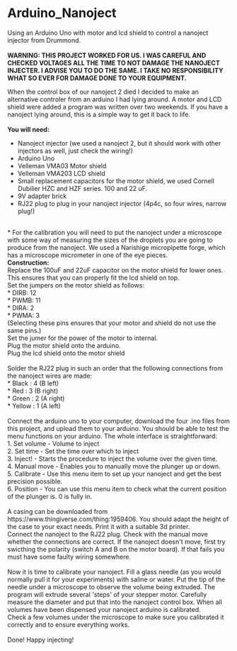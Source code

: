 # Arduino_Nanoject
Using an Arduino Uno with motor and lcd shield to control a nanoject injector from Drummond.<br><br>
<b> WARNING: THIS PROJECT WORKED FOR US. I WAS CAREFUL AND CHECKED VOLTAGES ALL THE TIME TO NOT DAMAGE THE NANOJECT INJECTER. I ADVISE YOU TO DO THE SAME. I TAKE NO RESPONSIBILITY WHAT SO EVER FOR DAMAGE DONE TO YOUR EQUIPMENT.</B>

When the control box of our nanoject 2 died I decided to make an alternative controler from an arduino I had lying around. A motor and LCD shield were added a program was written over two weekends. If you have a nanoject lying around, this is a simple way to get it back to life.<br>
<br>
<b>You will need:</b><br>
* Nanoject injector (we used a nanoject 2, but it should work with other injectors as well, just check the wiring!)<br>
* Arduino Uno
* Velleman VMA03 Motor shield
* Velleman VMA203 LCD shield
* Small replacement capacitors for the motor shield, we used Cornell Dubilier HZC and HZF series. 100 and 22 uF.
* 9V adapter brick
* RJ22 plug to plug in your nanoject injector (4p4c, so four wires, narrow plug!)
<br>
* For the calibration you will need to put the nanoject under a microscope with some way of measuring the sizes of the droplets you are going to produce from the nanoject. We used a Narishige micropipette forge, which has a microscope micrometer in one of the eye pieces.
<br>
<b>Construction:</b><br>
Replace the 100uF and 22uF capacitor on the motor shield for lower ones. This ensures that you can properly fit the lcd shield on top.<br>
Set the jumpers on the motor shield as follows:<br>
* DIRB: 12 <br>
* PWMB: 11 <br>
* DIRA: 2 <br>
* PWMA: 3 <br>
(Selecting these pins ensures that your motor and shield do not use the same pins.)<br>
Set the jumer for the power of the motor to internal.<br>
Plug the motor shield onto the arduino.<br>
Plug the lcd shield onto the motor shield<br>
<br>
Solder the RJ22 plug in such an order that the following connections from the nanoject wires are made:<br>
* Black : 4 (B left) <br>
* Red : 3 (B right) <br>
* Green : 2 (A right) <br>
* Yellow : 1 (A left) <br>
<br>
Connect the arduino uno to your computer, download the four .ino files from this project, and upload them to your arduino. You should be able to test the menu functions on your arduino. The whole interface is straightforward:<br>
1. Set volume   - Volume to inject<br>
2. Set time     - Set the time over which to inject<br>
3. Inject!      - Starts the procedure to inject the volume over the given time.<br>
4. Manual move  - Enables you to manually move the plunger up or down.<br>
5. Calibrate    - Use this menu item to set up your nanoject and get the best precision possible.<br>
6. Position     - You can use this menu item to check what the current position of the plunger is. 0 is fully in.<br>
<br>
A casing can be downloaded from https://www.thingiverse.com/thing:1959406. You should adapt the height of the case to your exact needs. Print it with a suitable 3d printer.<br>
Connect the nanoject to the RJ22 plug. Check with the manual move whether the connections are correct. If the nanoject doesn't move, first try swicthing the polarity (switch A and B on the motor board). If that fails you must have some faulty wiring somewhere.<br>
<br>
Now it is time to calibrate your nanoject. Fill a glass needle (as you would normally pull it for your experiments) with saline or water. Put the tip of the needle under a microscope to observe the volume being extruded. The program will extrude several 'steps' of your stepper motor. Carefully measure the diameter and put that into the nanoject control box. When all volumes have been dispensed your nanoject arduino is calibrated.<br>
Check a few volumes under the microscope to make sure you calibrated it correctly and to ensure everything works.<br>
<br>
Done! Happy injecting!<br>
